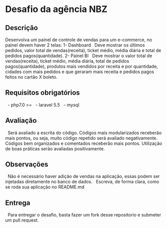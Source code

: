 # Desafio da agência NBZ

## Descrição

Desenvolva um painel de controle de vendas para um e-commerce, no painel devem haver 2 telas:
1- Dashboard 
   Deve mostrar os últimos pedidos, valor total de vendas(receita), ticket médio, média diária e total de pedidos pagos(quantidade). 
2- Painel BI
   Deve mostrar o valor total de vendas(receita), ticket médio, média diária, total de pedidos pagos(quantidade), produtos mais vendidos por receita e por quantidade, cidades com mais pedidos e que geraram mais receita e pedidos pagos feitos no cartão X boleto. 
   
## Requisitos obrigatórios
   - php7.0 >=
   - laravel 5.5
   - mysql
 
## Avaliação
   Será avaliado a escrita do código. Códigos mais modularizados receberão mais pontos, ou seja, muito código repetido será avaliado negativamente. Códigos bem organizados e comentados receberão mais pontos. Utilização de boas práticas serão avaliadas positivamente. 
   
## Observações
   Não é necessário haver adição de vendas na aplicação, essas podem ser injetadas diretamente no banco de dados. 
   Escreva, de forma clara, como se roda sua aplicação no README.md
   
## Entrega
   Para entregar o desafio, basta fazer um fork desse repositorio e submeter um pull request. 
